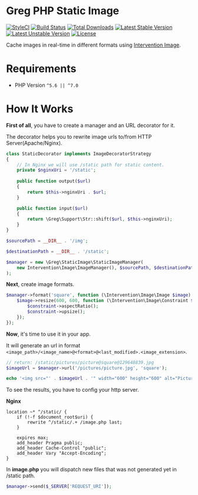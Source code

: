 # Greg PHP Static Image

[![StyleCI](https://styleci.io/repos/70835580/shield?style=flat)](https://styleci.io/repos/70835580)
[![Build Status](https://travis-ci.org/greg-md/php-static-image.svg)](https://travis-ci.org/greg-md/php-static-image)
[![Total Downloads](https://poser.pugx.org/greg-md/php-static-image/d/total.svg)](https://packagist.org/packages/greg-md/php-static-image)
[![Latest Stable Version](https://poser.pugx.org/greg-md/php-static-image/v/stable.svg)](https://packagist.org/packages/greg-md/php-static-image)
[![Latest Unstable Version](https://poser.pugx.org/greg-md/php-static-image/v/unstable.svg)](https://packagist.org/packages/greg-md/php-static-image)
[![License](https://poser.pugx.org/greg-md/php-static-image/license.svg)](https://packagist.org/packages/greg-md/php-static-image)

Cache images in real-time in different formats using [Intervention Image](http://image.intervention.io/).

# Requirements

* PHP Version `^5.6 || ^7.0`

# How It Works

**First of all**, you have to create a manager and an URL decorator for it.

The decorator helps you to rewrite image urls to/from HTTP Server(Apache/Nginx).

```php
class StaticDecorator implements ImageDecoratorStrategy
{
    // In Nginx we will use /static path for static content.
    private $nginxUri = '/static';
    
    public function output($url)
    {
        return $this->nginxUri . $url;
    }

    public function input($url)
    {
        return \Greg\Support\Str::shift($url, $this->nginxUri);
    }
}

$sourcePath = __DIR__ . '/img';

$destinationPath = __DIR__ . '/static';

$manager = new \Greg\StaticImage\StaticImageManager(
    new Intervention\Image\ImageManager(), $sourcePath, $destinationPath, new StaticDecorator()
);
```

**Next**, create image formats.

```php
$manager->format('square', function (\Intervention\Image\Image $image) {
    $image->resize(600, 600, function (\Intervention\Image\Constraint $constraint) {
        $constraint->aspectRatio();
        $constraint->upsize();
    });
});
```

**Now**, it's time to use it in your app.

It will generate an url in format `<image_path>/<image_name>@<format>@<last_modified>.<image_extension>`.

```php
// return: /static/pictures/picture@square@129648839.jpg
$imageUrl = $manager->url('/pictures/picture.jpg', 'square');

echo '<img src="' . $imageUrl . '" width="600" height="600" alt="Picture" />';
```

To see the results, you have to config your http server.

**Nginx**

```nginxconfig
location ~* ^/static/ {
    if (!-f $document_root$uri) {
        rewrite ^/static/.+ /image.php last;
    }

    expires max;
    add_header Pragma public;
    add_header Cache-Control "public";
    add_header Vary "Accept-Encoding";
}
```

In **image.php** you will dispatch new files that was not generated yet in /static path.

```php
$manager->send($_SERVER['REQUEST_URI']);
```
